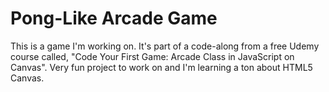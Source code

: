 # Pong-Like Arcade Game

This is a game I'm working on. It's part of a code-along from a free Udemy course called, "Code Your First Game: Arcade Class in JavaScript on Canvas". Very fun project to work on and I'm learning a ton about HTML5 Canvas.
